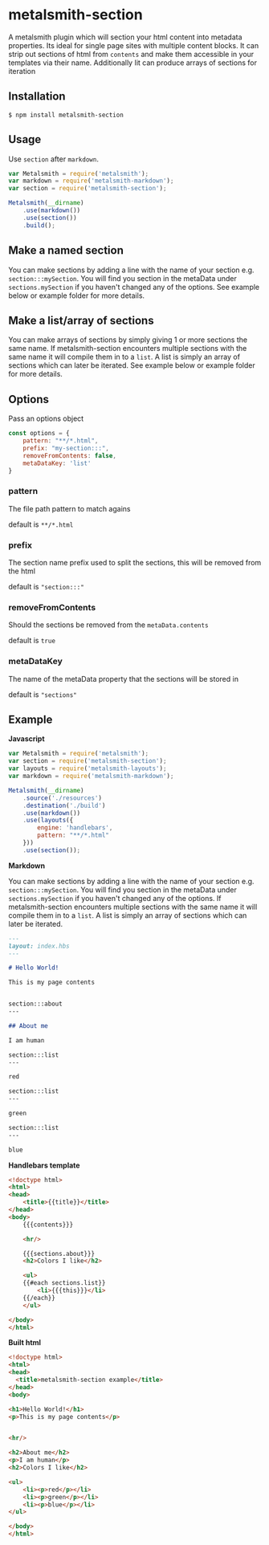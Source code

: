 # metalsmith-section

A metalsmith plugin which will section your html content into metadata properties. Its ideal for single page sites with multiple content blocks.
It can strip out sections of html from `contents` and make them accessible in your templates via their name. Additionally Iit can produce arrays of sections for iteration

## Installation

    $ npm install metalsmith-section

## Usage

Use `section` after `markdown`.

```js
var Metalsmith = require('metalsmith');
var markdown = require('metalsmith-markdown');
var section = require('metalsmith-section');

Metalsmith(__dirname)
    .use(markdown())
    .use(section())
    .build();
```

## Make a named section

You can make sections by adding a line with the name of your section e.g. `section:::mySection`. You will find you section in the metaData under `sections.mySection` if you haven't changed any of the options. See example below or example folder for more details.

## Make a list/array of sections

You can make arrays of sections by simply giving 1 or more sections the same name. If metalsmith-section encounters multiple sections with the same name it will compile them in to a `list`. A list is simply an array of sections which can later be iterated. See example below or example folder for more details.

## Options

Pass an options object

```js
const options = {
    pattern: "**/*.html",
    prefix: "my-section:::",
    removeFromContents: false,
    metaDataKey: 'list'
}
```

### pattern

The file path pattern to match agains

default is `**/*.html`

### prefix

The section name prefix used to split the sections, this will be removed from the html

default is `"section:::"`

### removeFromContents

Should the sections be removed from the `metaData.contents`

default is `true`

### metaDataKey

The name of the metaData property that the sections will be stored in

default is `"sections"`

## Example

**Javascript**
```js
var Metalsmith = require('metalsmith');
var section = require('metalsmith-section');
var layouts = require('metalsmith-layouts');
var markdown = require('metalsmith-markdown');

Metalsmith(__dirname)
    .source('./resources')
    .destination('./build')
    .use(markdown())
    .use(layouts({
        engine: 'handlebars',
        pattern: "**/*.html"
    }))
    .use(section());
```

**Markdown**

You can make sections by adding a line with the name of your section e.g. `section:::mySection`. You will find you section in the metaData under `sections.mySection` if you haven't changed any of the options. If metalsmith-section encounters multiple sections with the same name it will compile them in to a `list`. A list is simply an array of sections which can later be iterated.

```md
---
layout: index.hbs
---

# Hello World!

This is my page contents


section:::about
---

## About me

I am human

section:::list
---

red

section:::list
---

green

section:::list
---

blue

```

**Handlebars template**
```html
<!doctype html>
<html>
<head>
    <title>{{title}}</title>
</head>
<body>
    {{{contents}}}

    <hr/>

    {{{sections.about}}}
    <h2>Colors I like</h2>

    <ul>
    {{#each sections.list}}
        <li>{{{this}}}</li>
    {{/each}}
    </ul>

</body>
</html>

```

**Built html**
```html
<!doctype html>
<html>
<head>
  <title>metalsmith-section example</title>
</head>
<body>

<h1>Hello World!</h1>
<p>This is my page contents</p>


<hr/>

<h2>About me</h2>
<p>I am human</p>
<h2>Colors I like</h2>

<ul>
    <li><p>red</p></li>
    <li><p>green</p></li>
    <li><p>blue</p></li>
</ul>

</body>
</html>
```